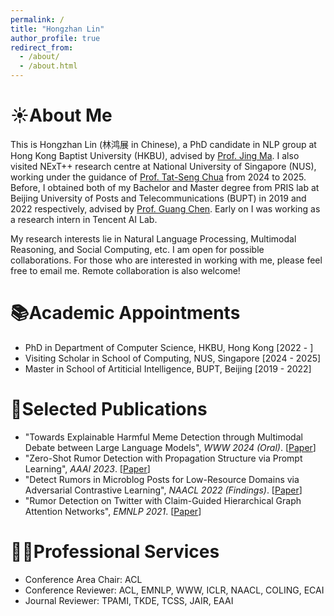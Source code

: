 ```yaml
---
permalink: /
title: "Hongzhan Lin"
author_profile: true
redirect_from: 
  - /about/
  - /about.html
---
```


☀️About Me
======
This is Hongzhan Lin (林鸿展 in Chinese), a PhD candidate in NLP group at Hong Kong Baptist University (HKBU), advised by [Prof. Jing Ma](https://majingcuhk.github.io/). I also visited NExT++ research centre at National University of Singapore (NUS), working under the guidance of [Prof. Tat-Seng Chua](https://www.chuatatseng.com/) from 2024 to 2025. Before, I obtained both of my Bachelor and Master degree from PRIS lab at Beijing University of Posts and Telecommunications (BUPT) in 2019 and 2022 respectively, advised by [Prof. Guang Chen](https://x.com/fly51fly). Early on I was working as a research intern in Tencent AI Lab. 

My research interests lie in Natural Language Processing, Multimodal Reasoning, and Social Computing, etc. I am open for possible collaborations. For those who are interested in working with me, please feel free to email me. Remote collaboration is also welcome!


📚Academic Appointments
======
- PhD in Department of Computer Science, HKBU, Hong Kong [2022 - ]
- Visiting Scholar in School of Computing, NUS, Singapore [2024 - 2025]
- Master in School of Artiticial Intelligence, BUPT, Beijing [2019 - 2022]

📑Selected Publications
======
- "Towards Explainable Harmful Meme Detection through Multimodal Debate between Large Language Models", *WWW 2024 (Oral)*. [[Paper](https://dl.acm.org/doi/pdf/10.1145/3589334.3645381)]
- "Zero-Shot Rumor Detection with Propagation Structure via Prompt Learning", *AAAI 2023*. [[Paper](https://dl.acm.org/doi/abs/10.1609/aaai.v37i4.25651)]
- "Detect Rumors in Microblog Posts for Low-Resource Domains via Adversarial Contrastive Learning", *NAACL 2022 (Findings)*. [[Paper](https://aclanthology.org/2022.findings-naacl.194.pdf)]
- "Rumor Detection on Twitter with Claim-Guided Hierarchical Graph Attention Networks", *EMNLP 2021*. [[Paper](https://aclanthology.org/2021.emnlp-main.786.pdf)]

💁‍♂️Professional Services
======
- Conference Area Chair: ACL
- Conference Reviewer: ACL, EMNLP, WWW, ICLR, NAACL, COLING, ECAI
- Journal Reviewer: TPAMI, TKDE, TCSS, JAIR, EAAI

